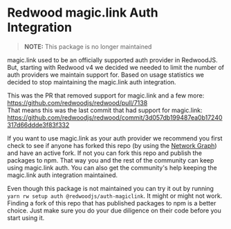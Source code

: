Redwood magic.link Auth Integration
===================================

> **NOTE:** This package is no longer maintained

magic.link used to be an officially supported auth provider in RedwoodJS. But, starting with Redwood v4 we decided we needed to limit the number of auth providers we maintain support for. Based on usage statistics we decided to stop maintaining the magic.link auth integration.

This was the PR that removed support for magic.link and a few more: https://github.com/redwoodjs/redwood/pull/7138<br>
That means this was the last commit that had support for magic.link: https://github.com/redwoodjs/redwood/commit/3d057db199487ea0b17240317d66ddde3f83f332

If you want to use magic.link as your auth provider we recommend you first check to see if anyone has forked this repo (by using the [Network Graph](https://github.com/redwoodjs/magic.link/network)) and have an active fork. If not you can fork this repo and publish the packages to npm. That way you and the rest of the community can keep using magic.link auth. You can also get the community's help keeping the magic.link auth integration maintained.

Even though this package is not maintained you can try it out by running `yarn rw setup auth @redwoodjs/auth-magiclink`. It might or might not work. Finding a fork of this repo that has published packages to npm is a better choice. Just make sure you do your due diligence on their code before you start using it.
